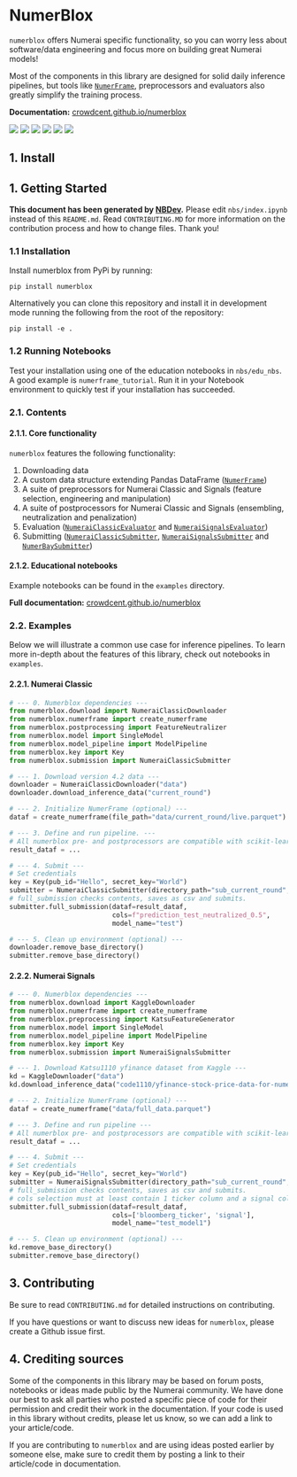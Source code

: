 # NumerBlox

<!-- WARNING: THIS FILE WAS AUTOGENERATED! DO NOT EDIT! -->

`numerblox` offers Numerai specific functionality, so you can worry less
about software/data engineering and focus more on building great Numerai
models!

Most of the components in this library are designed for solid daily
inference pipelines, but tools like
[`NumerFrame`](https://crowdcent.github.io/numerblox/numerframe.html#numerframe),
preprocessors and evaluators also greatly simplify the training process.

**Documentation:**
[crowdcent.github.io/numerblox](https://crowdcent.github.io/numerblox/)

![](https://img.shields.io/pypi/v/numerblox.png)
![](https://img.shields.io/pypi/pyversions/numerblox.png)
![](https://img.shields.io/github/contributors/crowdcent/numerblox.png)
![](https://img.shields.io/github/issues-raw/crowdcent/numerblox.png)
![](https://img.shields.io/github/repo-size/crowdcent/numerblox.png)
![](https://img.shields.io/codecov/c/github/crowdcent/numerblox.png)


## 1. Install

## 1. Getting Started

**This document has been generated by
[NBDev](https://github.com/fastai/nbdev).** Please edit
`nbs/index.ipynb` instead of this `README.md`. Read `CONTRIBUTING.MD`
for more information on the contribution process and how to change
files. Thank you!

### 1.1 Installation

Install numerblox from PyPi by running:

`pip install numerblox`

Alternatively you can clone this repository and install it in
development mode running the following from the root of the repository:

`pip install -e .`

### 1.2 Running Notebooks

Test your installation using one of the education notebooks in
`nbs/edu_nbs`. A good example is `numerframe_tutorial`. Run it in your
Notebook environment to quickly test if your installation has succeeded.

### 2.1. Contents

#### 2.1.1. Core functionality

`numerblox` features the following functionality:

1.  Downloading data
2.  A custom data structure extending Pandas DataFrame
    ([`NumerFrame`](https://crowdcent.github.io/numerblox/numerframe.html#numerframe))
3.  A suite of preprocessors for Numerai Classic and Signals (feature
    selection, engineering and manipulation)
4.  A suite of postprocessors for Numerai Classic and Signals
    (ensembling, neutralization and penalization)
5.  Evaluation
    ([`NumeraiClassicEvaluator`](https://crowdcent.github.io/numerblox/evaluation.html#numeraiclassicevaluator)
    and
    [`NumeraiSignalsEvaluator`](https://crowdcent.github.io/numerblox/evaluation.html#numeraisignalsevaluator))
6.  Submitting
    ([`NumeraiClassicSubmitter`](https://crowdcent.github.io/numerblox/submission.html#numeraiclassicsubmitter),
    [`NumeraiSignalsSubmitter`](https://crowdcent.github.io/numerblox/submission.html#numeraisignalssubmitter)
    and
    [`NumerBaySubmitter`](https://crowdcent.github.io/numerblox/submission.html#numerbaysubmitter))

#### 2.1.2. Educational notebooks

Example notebooks can be found in the `examples` directory.

**Full documentation:**
[crowdcent.github.io/numerblox](https://crowdcent.github.io/numerblox/)

### 2.2. Examples

Below we will illustrate a common use case for inference pipelines. To
learn more in-depth about the features of this library, check out
notebooks in `examples`.

#### 2.2.1. Numerai Classic

``` python
# --- 0. Numerblox dependencies ---
from numerblox.download import NumeraiClassicDownloader
from numerblox.numerframe import create_numerframe
from numerblox.postprocessing import FeatureNeutralizer
from numerblox.model import SingleModel
from numerblox.model_pipeline import ModelPipeline
from numerblox.key import Key
from numerblox.submission import NumeraiClassicSubmitter

# --- 1. Download version 4.2 data ---
downloader = NumeraiClassicDownloader("data")
downloader.download_inference_data("current_round")

# --- 2. Initialize NumerFrame (optional) ---
dataf = create_numerframe(file_path="data/current_round/live.parquet")

# --- 3. Define and run pipeline. ---
# All numerblox pre- and postprocessors are compatible with scikit-learn
result_dataf = ...

# --- 4. Submit ---
# Set credentials
key = Key(pub_id="Hello", secret_key="World")
submitter = NumeraiClassicSubmitter(directory_path="sub_current_round", key=key)
# full_submission checks contents, saves as csv and submits.
submitter.full_submission(dataf=result_dataf,
                          cols=f"prediction_test_neutralized_0.5",
                          model_name="test")

# --- 5. Clean up environment (optional) ---
downloader.remove_base_directory()
submitter.remove_base_directory()
```

#### 2.2.2. Numerai Signals

``` python
# --- 0. Numerblox dependencies ---
from numerblox.download import KaggleDownloader
from numerblox.numerframe import create_numerframe
from numerblox.preprocessing import KatsuFeatureGenerator
from numerblox.model import SingleModel
from numerblox.model_pipeline import ModelPipeline
from numerblox.key import Key
from numerblox.submission import NumeraiSignalsSubmitter

# --- 1. Download Katsu1110 yfinance dataset from Kaggle ---
kd = KaggleDownloader("data")
kd.download_inference_data("code1110/yfinance-stock-price-data-for-numerai-signals")

# --- 2. Initialize NumerFrame (optional) ---
dataf = create_numerframe("data/full_data.parquet")

# --- 3. Define and run pipeline ---
# All numerblox pre- and postprocessors are compatible with scikit-learn
result_dataf = ...

# --- 4. Submit ---
# Set credentials
key = Key(pub_id="Hello", secret_key="World")
submitter = NumeraiSignalsSubmitter(directory_path="sub_current_round", key=key)
# full_submission checks contents, saves as csv and submits.
# cols selection must at least contain 1 ticker column and a signal column.
submitter.full_submission(dataf=result_dataf,
                          cols=['bloomberg_ticker', 'signal'],
                          model_name="test_model1")

# --- 5. Clean up environment (optional) ---
kd.remove_base_directory()
submitter.remove_base_directory()
```

## 3. Contributing

Be sure to read `CONTRIBUTING.md` for detailed instructions on
contributing.

If you have questions or want to discuss new ideas for `numerblox`,
please create a Github issue first.

## 4. Crediting sources

Some of the components in this library may be based on forum posts,
notebooks or ideas made public by the Numerai community. We have done
our best to ask all parties who posted a specific piece of code for
their permission and credit their work in the documentation. If your
code is used in this library without credits, please let us know, so we
can add a link to your article/code.

If you are contributing to `numerblox` and are using ideas posted
earlier by someone else, make sure to credit them by posting a link to
their article/code in documentation.
